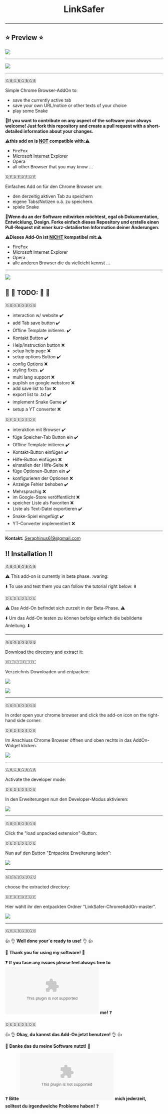 # <p style="text-align: center;">LinkSafer</p>

***
## :star: Preview :star:
![](https://github.com/sera619/LinkSafer-ChromeAddOn/blob/main/src/img/LinkSafer_2.png)
***
![](https://github.com/sera619/LinkSafer-ChromeAddOn/blob/main/src/img/Screenshot.png)
***
:gb::gb::gb::gb:

Simple Chrome Browser-AddOn to: 

- save the currently active tab
- save your own URL/notice or other texts of your choice
- play some Snake 

:memo:**If you want to contribute on any aspect of the software your always welcome! Just fork this repository and create a pull request with a short-detailed information about your changes.**

**:warning:**this add on is **<ins>NOT</ins>** compatible with:**:warning:**

- FireFox
- Microsoft Internet Explorer
- Opera
- all other Browser that you may know ... 

:de::de::de::de: 

Einfaches Add on für den Chrome Browser um:

- den derzeitig aktiven Tab zu speichern 
- eigene Tabs/Notizen o.ä. zu speichern.
- spiele Snake

:memo:**Wenn du an der Software mitwirken möchtest, egal ob Dokumentation, Entwicklung, Design. Forke einfach dieses Repository und erstelle einen Pull-Request mit einer kurz-detailierten Information deiner Änderungen.**

**:warning:**Dieses Add-On ist **<ins>NICHT</ins>** kompatibel mit:**:warning:**

- FireFox
- Microsoft Internet Explorer
- Opera
- alle anderen Browser die du vielleicht kennst ...

***

![](https://github.com/sera619/LinkSafer-ChromeAddOn-New/blob/main/img/LinkSafer_2.png)

## :triangular_flag_on_post: :memo: TODO: :memo: :triangular_flag_on_post:

:gb::gb::gb::gb:

- interaction w/ website                :heavy_check_mark:
- add Tab save button                   :heavy_check_mark:
- Offline Template initieren.           :heavy_check_mark:
- Kontakt Button                        :heavy_check_mark:
- Help/instruction button               :x:
- setup help page                       :x:
- setup options Button                  :heavy_check_mark:
- config Options                        :x:
- styling fixes.                        :heavy_check_mark:
- multi lang support                    :x:
- puplish on google webstore            :x:
- add save list to fav                  :x:
- export list to .txt                   :heavy_check_mark:
- implement Snake Game                  :heavy_check_mark:
- setup a YT converter                  :x:

:de::de::de::de:

- interaktion mit Browser               :heavy_check_mark:
- füge Speicher-Tab Button ein          :heavy_check_mark:
- Offline Template initieren            :heavy_check_mark:
- Kontakt-Button einfügen               :heavy_check_mark:
- Hilfe-Button einfügen                 :x:
- einstellen der Hilfe-Seite            :x:
- füge Optionen-Button ein              :heavy_check_mark:
- konfigurieren der Optionen            :x:
- Anzeige Fehler behoben                :heavy_check_mark:
- Mehrsprachig                          :x:
- im Google-Store veröffentlicht        :x:
- speicher Liste als Favoriten          :x:
- Liste als Text-Datei exportieren      :heavy_check_mark:
- Snake-Spiel eingefügt                 :heavy_check_mark:
- YT-Converter implementiert            :x:

***
**Kontakt:**
Seraphinus619@gmail.com

## :bangbang: Installation :bangbang:

:gb::gb::gb::gb:

:warning: This add-on is currently in beta phase. :waring:

:arrow_down: To use and test them you can follow the tutorial right below: :arrow_down:

:de::de::de::de:

:warning: Das Add-On befindet sich zurzeit in der Beta-Phase. :warning:

:arrow_down: Um das Add-On testen zu können befolge einfach die bebilderte Anleitung. :arrow_down:

***

:gb::gb::gb::gb:

Download the directory and extract it:

:de::de::de::de:

Verzeichnis Downloaden und entpacken:

![](https://user-images.githubusercontent.com/67480273/122171649-41341480-ce80-11eb-8086-15b1a567d489.png)

![](https://user-images.githubusercontent.com/67480273/122171691-4b561300-ce80-11eb-935d-c858aea38a97.png)

***

:gb::gb::gb::gb:

In order open your chrome browser and click the add-on icon on the right-hand side corner:

:de::de::de::de:

Im Anschluss Chrome Browser öffnen und oben rechts in das AddOn-Widget klicken.

![](https://user-images.githubusercontent.com/67480273/122172347-f5ce3600-ce80-11eb-8d0b-7ac68c121548.png)

***

:gb::gb::gb::gb:

Activate the developer mode:

:de::de::de::de:

In den Erweiterungen nun den Developer-Modus aktivieren:

![](https://user-images.githubusercontent.com/67480273/122172463-0da5ba00-ce81-11eb-90c9-986307c2f61c.png)

***

:gb::gb::gb::gb:

Click the "load unpacked extension"-Button:

:de::de::de::de:

Nun auf den Button "Entpackte Erweiterung laden":

![](https://user-images.githubusercontent.com/67480273/122172582-2f9f3c80-ce81-11eb-8bd8-4ddc3177144c.png)

***

:gb::gb::gb::gb:

choose the extracted directory:

:de::de::de::de:

Hier wählt ihr den entpackten Ordner "LinkSafer-ChromeAddOn-master". 

![](https://user-images.githubusercontent.com/67480273/122173010-99b7e180-ce81-11eb-92a2-6aa631aa6c41.png)

***

:gb::gb::gb::gb:

:+1: :ok_hand: **Well done your´e ready to use!** :ok_hand: :+1:

:pray: **Thank you for using my software!** :pray:


:question: **If you face any issues please feel always free to ![contact](seraphinus619@gmail.com) me!** :question:

:de::de::de::de:

:+1: :ok_hand: **Okay, du kannst das Add-On jetzt benutzen!** :ok_hand: :+1:

:pray: **Danke das du meine Software nutzt!** :pray:


:question: **Bitte ![kontaktiere](seraphinus619@gmail.com)  mich jederzeit, solltest du irgendwelche Probleme haben!** :question:





